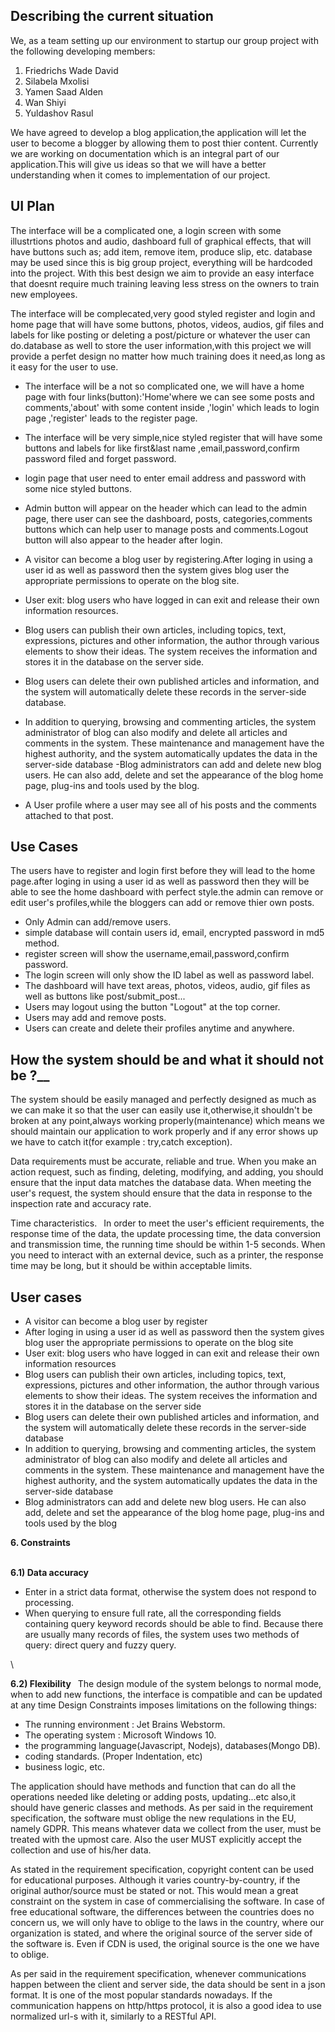 ## Describing the current situation 
We, as a team setting up our environment to startup our group project with the following developing members: 
1. Friedrichs Wade David 
2. Silabela Mxolisi 
3. Yamen Saad Alden
4. Wan Shiyi 
5. Yuldashov Rasul 

 
We have agreed to develop a blog application,the application will let the user to become a blogger by allowing them to post thier content. Currently we are working on documentation which is an integral part of our application.This will give us ideas so that we will have a better understanding when it comes to implementation of our project. 
 
## UI Plan 
 
The interface will be a complicated one, a login screen with some illustrtions photos and audio, dashboard full  of graphical effects, that will have buttons such as; add item, remove item, produce slip, etc. database may be used since this is big group project, everything will be hardcoded into the project. With this best design we aim to provide an easy interface that doesnt require much training leaving less stress on the owners to train new employees.  
 
The interface will be complecated,very good styled register and login and home page that will have some buttons, photos, videos, audios, gif files and labels for like posting or deleting a post/picture or whatever the user can do.database as well to store the user information,with this project we will provide a perfet design no matter how much training does it need,as long as it easy for the user to use. 


   * The interface will be a not so complicated one, we will have a home page with four links(button):'Home'where we can see some posts and comments,'about' with some content inside ,'login' which leads to login page ,'register' leads to the register page.

   * The interface will be very simple,nice styled register that will have some buttons and labels for like first&last name ,email,password,confirm password filed and forget password.

   * login page that user need to enter email address and password with some nice styled buttons.

   * Admin button will appear on the header which can lead to the admin page, there user can see the dashboard, posts, categories,comments buttons which can help user to manage posts and comments.Logout button will also appear to the header after login.

   * A visitor can become a blog user by registering.After loging in using a user id as well as password then the system gives blog user the appropriate permissions to operate on the blog site.

   * User exit: blog users who have logged in can exit and release their own information resources.

   * Blog users can publish their own articles, including topics, text, expressions, pictures and other information, the author through various    elements to show their ideas. The system receives the information and stores it in the database on the server side.

   * Blog users can delete their own published articles and information, and the system will automatically delete these records in the server-side database.

   * In addition to querying, browsing and commenting articles, the system administrator of blog can also modify and delete all articles and comments in the system. These maintenance and management have the highest authority, and the system automatically updates the data in the server-side database -Blog administrators can add and delete new blog users. He can also add, delete and set the appearance of the blog home page, plug-ins and tools used by the blog.

   * A User profile where a user may see all of his posts and the comments attached to that post.
 
## Use Cases 
 
The users have to register and login first before they will lead to the home page.after loging in using a user id as well as password then they will be able to see the home dashboard with perfect style.the admin can remove or edit user's profiles,while the bloggers can add or remove thier own posts. 
 
* Only Admin can add/remove users. 
* simple database will contain users id, email, encrypted password in md5 method.
* register screen will show the username,email,password,confirm password. 
* The login screen will only show the ID label as well as password label. 
* The dashboard will have text areas, photos, videos, audio, gif files as well as buttons like post/submit_post... 
* Users may logout using the button "Logout" at the top corner. 
* Users may add and remove posts. 
* Users can create and delete their profiles anytime and anywhere.
 
 
## How the system should be and what it should not be  ?__ 
 
The system should be easily managed and perfectly designed as much as we can make it so that the user can easily use it,otherwise,it shouldn't be broken at any point,always working properly(maintenance) which means we should maintain our application to work properly and if any error shows up we have to catch it(for example : try,catch exception). 
 
Data requirements must be accurate, reliable and true. When you make an action request, such as finding, deleting, modifying, and adding, you should ensure that the input data matches the database data. When meeting the user's request, the system should ensure that the data in response to the inspection rate and accuracy rate. 
 
Time characteristics.  
In order to meet the user's efficient requirements, the response time of the data, the update processing time, the data conversion and transmission time, the running time should be within 1-5 seconds. When you need to interact with an external device, such as a printer, the response time may be long, but it should be within acceptable limits. 
 
## User cases 
 
- A visitor can become a blog user by register 
- After loging in using a user id as well as password then the system gives blog user the appropriate permissions to operate on the blog site 
- User exit: blog users who have logged in can exit and release their own information resources 
- Blog users can publish their own articles, including topics, text, expressions, pictures and other information, the author through various elements to show their ideas. The system receives the information and stores it in the database on the server side 
- Blog users can delete their own published articles and information, and the system will automatically delete these records in the server-side database 
- In addition to querying, browsing and commenting articles, the system administrator of blog can also modify and delete all articles and comments in the system. These maintenance and management have the highest authority, and the system automatically updates the data in the server-side database 
- Blog administrators can add and delete new  blog users. He can also add, delete and set the appearance of the blog home page, plug-ins and tools used by the blog 
 
__6. Constraints__ 

\
  __6.1) Data accuracy__ 
 * Enter in a strict data format, otherwise the system does not respond to processing.
 *  When querying to ensure full rate, all the corresponding fields containing query keyword records should be able to find. Because there are usually many records of files, the system uses two methods of query: direct query and fuzzy query. 

 \
 
 __6.2) Flexibility__ 
 The design module of the system belongs to normal mode, when to add new functions, the interface is compatible and can be updated at any time
 Design Constraints imposes limitations on the following things:

* The running environment : Jet Brains Webstorm.
* The operating system : Microsoft Windows 10.
* the programming language(Javascript, Nodejs), databases(Mongo DB).
* coding standards. (Proper Indentation, etc)
* business logic, etc. 


The application should have methods and function that can do all the operations needed like deleting or adding posts, updating...etc also,it should have generic classes and methods.
As per said in the requirement specification, the software must oblige the new requlations in the EU, namely GDPR. This means whatever data we collect from the user, must be treated with the upmost care. Also the user MUST explicitly accept the collection and use of his/her data.

As stated in the requirement specification, copyright content can be used for educational purposes. Although it varies country-by-country, if the original author/source must be stated or not. This would mean a great constraint on the system in case of commercialising the software. In case of free educational software, the differences between the countries does no concern us, we will only have to oblige to the laws in the country, where our organization is stated, and where the original source of the server side of the software is. Even if CDN is used, the original source is the one we have to oblige.

As per said in the requirement specification, whenever communications happen between the client and server side, the data should be sent in a json format. It is one of the most popular standards nowadays. If the communication happens on http/https protocol, it is also a good idea to use normalized url-s with it, similarly to a RESTful API.
